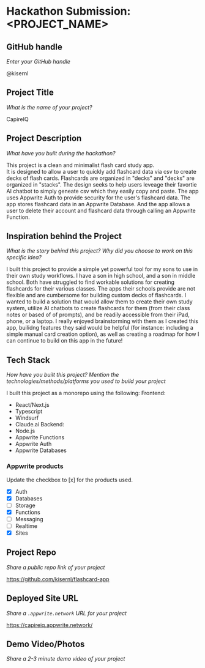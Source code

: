 # Hackathon Submission: <PROJECT_NAME>

## GitHub handle
_Enter your GitHub handle_

@kisernl

## Project Title
_What is the name of your project?_

CapireIQ

## Project Description    
_What have you built during the hackathon?_

This project is a clean and minimalist flash card study app.  
It is designed to allow a user to quickly add flashcard data via csv to create decks of flash cards.
Flashcards are organized in "decks" and "decks" are organized in "stacks".
The design seeks to help users leveage their favortie AI chatbot to simply geneate csv which they easily copy and paste.
The app uses Appwrite Auth to provide security for the user's flashcard data.
The app stores flashcard data in an Appwrite Database.
And the app allows a user to delete their account and flashcard data through calling an Appwrite Function.

## Inspiration behind the Project  
_What is the story behind this project? Why did you choose to work on this specific idea?_

I built this project to provide a simple yet powerful tool for my sons to use in their own study workflows. I have a son in high school, and a son in middle school. Both have struggled to find workable solutions for creating flashcards for their various classes. The apps their schools provide are not flexible and are cumbersome for building custom decks of flashcards.  I wanted to build a solution that would allow them to create their own study system, utilize AI chatbots to create flashcards for them (from their class notes or based of of prompts), and be readily accessible from their iPad, phone, or a laptop.  I really enjoyed brainstorming with them as I created this app, builidng features they said would be helpful (for instance: including a simple manual card creation option), as well as creating a roadmap for how I can continue to build on this app in the future!

## Tech Stack    
_How have you built this project? Mention the technologies/methods/platforms you used to build your project_

I built this project as a monorepo using the following:
Frontend:
- React/Next.js
- Typescript
- Windsurf
- Claude.ai
Backend:
- Node.js
- Appwrite Functions 
- Appwrite Auth
- Appwrite Databases

### Appwrite products
Update the checkbox to [x] for the products used.

- [x] Auth
- [x] Databases
- [ ] Storage
- [x] Functions
- [ ] Messaging
- [ ] Realtime
- [x] Sites

## Project Repo  
_Share a public repo link of your project_

https://github.com/kisernl/flashcard-app

## Deployed Site URL
_Share a `.appwrite.network` URL for your project_

https://capireiq.appwrite.network/

## Demo Video/Photos  
_Share a 2-3 minute demo video of your project_

<!--
https://www.youtube.com/watch?v=9IBaX1avYWc
-->
